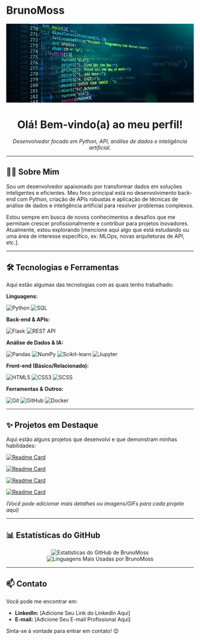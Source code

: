 # BrunoMoss

<!--
  INSTRUÇÃO: Para usar um banner, faça o upload da imagem desejada
  (ex: uma das imagens que baixei para você na pasta /home/ubuntu/upload/search_images/, como auzqQElu5ZSC.jpg,
  ou outra de sua escolha) para este repositório (BrunoMoss/BrunoMoss)
  e substitua 'LINK_PARA_SUA_IMAGEM_AQUI.jpg' abaixo pelo caminho relativo da imagem.
  Exemplo: <img src="./banner.jpg" alt="Tecnologia Banner" width="800"/>
-->
<p align="center">
  <img src="imagem.jpg" alt="Tecnologia Banner" width="800"/>
  <!-- Banner Desativado Temporariamente - Ative conforme instrução acima -->
</p>

<h1 align="center">Olá! Bem-vindo(a) ao meu perfil!</h1>

<p align="center">
  <em>Desenvolvedor focado em Python, API, análise de dados e inteligência artificial.</em>
</p>

---

## 👨‍💻 Sobre Mim

Sou um desenvolvedor apaixonado por transformar dados em soluções inteligentes e eficientes. Meu foco principal está no desenvolvimento back-end com Python, criação de APIs robustas e aplicação de técnicas de análise de dados e inteligência artificial para resolver problemas complexos.

Estou sempre em busca de novos conhecimentos e desafios que me permitam crescer profissionalmente e contribuir para projetos inovadores. Atualmente, estou explorando [mencione aqui algo que está estudando ou uma área de interesse específico, ex: MLOps, novas arquiteturas de API, etc.].

---

## 🛠️ Tecnologias e Ferramentas

Aqui estão algumas das tecnologias com as quais tenho trabalhado:

**Linguagens:**
<p>
  <img src="https://img.shields.io/badge/Python-3776AB?style=for-the-badge&logo=python&logoColor=white" alt="Python"/>
  <!-- Adicione outras linguagens se aplicável, ex: JavaScript, SQL -->
  <img src="https://img.shields.io/badge/SQL-025E8C?style=for-the-badge&logo=postgresql&logoColor=white" alt="SQL"/> <!-- Exemplo -->
</p>

**Back-end & APIs:**
<p>
  <img src="https://img.shields.io/badge/Flask-000000?style=for-the-badge&logo=flask&logoColor=white" alt="Flask"/> <!-- Ou Django, FastAPI, etc. -->
  <img src="https://img.shields.io/badge/REST_API-0277BD?style=for-the-badge&logo=api&logoColor=white" alt="REST API"/>
  <!-- Adicione outros frameworks/conceitos -->
</p>

**Análise de Dados & IA:**
<p>
  <img src="https://img.shields.io/badge/Pandas-150458?style=for-the-badge&logo=pandas&logoColor=white" alt="Pandas"/>
  <img src="https://img.shields.io/badge/Numpy-013243?style=for-the-badge&logo=numpy&logoColor=white" alt="NumPy"/>
  <img src="https://img.shields.io/badge/Scikit--learn-F7931E?style=for-the-badge&logo=scikit-learn&logoColor=white" alt="Scikit-learn"/>
  <!-- Adicione outras bibliotecas: TensorFlow, PyTorch, etc. -->
  <img src="https://img.shields.io/badge/Jupyter-F37626?style=for-the-badge&logo=Jupyter&logoColor=white" alt="Jupyter"/>
</p>

**Front-end (Básico/Relacionado):**
<p>
  <img src="https://img.shields.io/badge/HTML5-E34F26?style=for-the-badge&logo=html5&logoColor=white" alt="HTML5"/>
  <img src="https://img.shields.io/badge/CSS3-1572B6?style=for-the-badge&logo=css3&logoColor=white" alt="CSS3"/>
  <img src="https://img.shields.io/badge/SCSS-CC6699?style=for-the-badge&logo=sass&logoColor=white" alt="SCSS"/>
</p>

**Ferramentas & Outros:**
<p>
  <img src="https://img.shields.io/badge/Git-F05032?style=for-the-badge&logo=git&logoColor=white" alt="Git"/>
  <img src="https://img.shields.io/badge/GitHub-181717?style=for-the-badge&logo=github&logoColor=white" alt="GitHub"/>
  <img src="https://img.shields.io/badge/Docker-2496ED?style=for-the-badge&logo=docker&logoColor=white" alt="Docker"/> <!-- Exemplo -->
  <!-- Adicione outras ferramentas: VS Code, Postman, etc. -->
</p>

---

## ✨ Projetos em Destaque

Aqui estão alguns projetos que desenvolvi e que demonstram minhas habilidades:

<!-- Projeto 1: API -->
[![Readme Card](https://github-readme-stats.vercel.app/api/pin/?username=BrunoMoss&repo=projeto_api&theme=radical)](https://github.com/BrunoMoss/projeto_api)

<!-- Projeto 2: Machine Learning -->
[![Readme Card](https://github-readme-stats.vercel.app/api/pin/?username=BrunoMoss&repo=machine-learning&theme=radical)](https://github.com/BrunoMoss/machine-learning)

<!-- Projeto 3: BI Master -->
[![Readme Card](https://github-readme-stats.vercel.app/api/pin/?username=BrunoMoss&repo=BI-Master&theme=radical)](https://github.com/BrunoMoss/BI-Master)

<!-- Projeto 4: Dev Full Stack -->
[![Readme Card](https://github-readme-stats.vercel.app/api/pin/?username=BrunoMoss&repo=Dev-Full-Stack&theme=radical)](https://github.com/BrunoMoss/Dev-Full-Stack)

*_(Você pode adicionar mais detalhes ou imagens/GIFs para cada projeto aqui)_*

---

## 📊 Estatísticas do GitHub

<p align="center">
  <img height="180em" src="https://github-readme-stats.vercel.app/api?username=BrunoMoss&show_icons=true&theme=radical&include_all_commits=true&count_private=true" alt="Estatísticas do GitHub de BrunoMoss"/>
  <img height="180em" src="https://github-readme-stats.vercel.app/api/top-langs/?username=BrunoMoss&layout=compact&langs_count=8&theme=radical" alt="Linguagens Mais Usadas por BrunoMoss"/>
</p>

---

## 📫 Contato

Você pode me encontrar em:

*   **LinkedIn:** [Adicione Seu Link do LinkedIn Aqui] <!-- INSTRUÇÃO: Substitua pelo seu link -->
*   **E-mail:** [Adicione Seu E-mail Profissional Aqui] <!-- INSTRUÇÃO: Substitua pelo seu e-mail -->

<!-- Você também pode adicionar outros links (Portfólio, Twitter, etc.) -->

Sinta-se à vontade para entrar em contato! 😊
